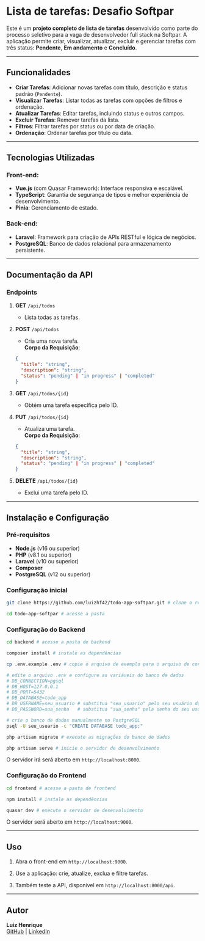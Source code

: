 # Lista de tarefas: Desafio Softpar

Este é um **projeto completo de lista de tarefas** desenvolvido como parte do processo seletivo para a vaga de desenvolvedor full stack na Softpar. A aplicação permite criar, visualizar, atualizar, excluir e gerenciar tarefas com três status: **Pendente**, **Em andamento** e **Concluído**.

---

## Funcionalidades

- **Criar Tarefas**: Adicionar novas tarefas com título, descrição e status padrão (`Pendente`).
- **Visualizar Tarefas**: Listar todas as tarefas com opções de filtros e ordenação.
- **Atualizar Tarefas**: Editar tarefas, incluindo status e outros campos.
- **Excluir Tarefas**: Remover tarefas da lista.
- **Filtros**: Filtrar tarefas por status ou por data de criação.
- **Ordenação**: Ordenar tarefas por título ou data.

---

## Tecnologias Utilizadas

### Front-end:
- **Vue.js** (com Quasar Framework): Interface responsiva e escalável.
- **TypeScript**: Garantia de segurança de tipos e melhor experiência de desenvolvimento.
- **Pinia**: Gerenciamento de estado.

### Back-end:
- **Laravel**: Framework para criação de APIs RESTful e lógica de negócios.
- **PostgreSQL**: Banco de dados relacional para armazenamento persistente.

---

## Documentação da API

### Endpoints

1. **GET** `/api/todos`  
   - Lista todas as tarefas.
  
2. **POST** `/api/todos`  
   - Cria uma nova tarefa.  
   **Corpo da Requisição**:  
   ```json
   {
     "title": "string",
     "description": "string",
     "status": "pending" | "in progress" | "completed"
   }
   ```

3. **GET** `/api/todos/{id}`  
   - Obtém uma tarefa específica pelo ID.

4. **PUT** `/api/todos/{id}`  
   - Atualiza uma tarefa.  
   **Corpo da Requisição**:  
   ```json
   {
     "title": "string",
     "description": "string",
     "status": "pending" | "in progress" | "completed"
   }
   ```

5. **DELETE** `/api/todos/{id}`  
   - Exclui uma tarefa pelo ID.

---

## Instalação e Configuração

### Pré-requisitos
- **Node.js** (v16 ou superior)
- **PHP** (v8.1 ou superior)
- **Laravel** (v10 ou superior)
- **Composer**
- **PostgreSQL** (v12 ou superior)

### Configuração inicial

```bash
git clone https://github.com/luizhf42/todo-app-softpar.git # clone o repositório

cd todo-app-softpar # acesse a pasta
```

### Configuração do Backend

```bash
cd backend # acesse a pasta de backend

composer install # instale as dependências

cp .env.example .env # copie o arquivo de exemplo para o arquivo de configuração

# edite o arquivo .env e configure as variáveis do banco de dados
# DB_CONNECTION=pgsql
# DB_HOST=127.0.0.1
# DB_PORT=5432
# DB_DATABASE=todo_app
# DB_USERNAME=seu_usuario # substitua "seu_usuario" pelo seu usuário do PostgreSQL
# DB_PASSWORD=sua_senha   # substitua "sua_senha" pela senha do seu usuário

# crie o banco de dados manualmente no PostgreSQL
psql -U seu_usuario -c "CREATE DATABASE todo_app;"

php artisan migrate # execute as migrações do banco de dados

php artisan serve # inicie o servidor de desenvolvimento
```

O servidor irá será aberto em `http://localhost:8000`.

### Configuração do Frontend

```bash
cd frontend # acesse a pasta de frontend

npm install # instale as dependências

quasar dev # execute o servidor de desenvolvimento
```
O servidor será aberto em `http://localhost:9000`.

---

## Uso

1. Abra o front-end em `http://localhost:9000`.

2. Use a aplicação: crie, atualize, exclua e filtre tarefas.

3. Também teste a API, disponível em `http://localhost:8000/api`.

---

## Autor

**Luiz Henrique**  
[GitHub](https://github.com/luizhf42) | [LinkedIn](https://www.linkedin.com/in/luizhf42)